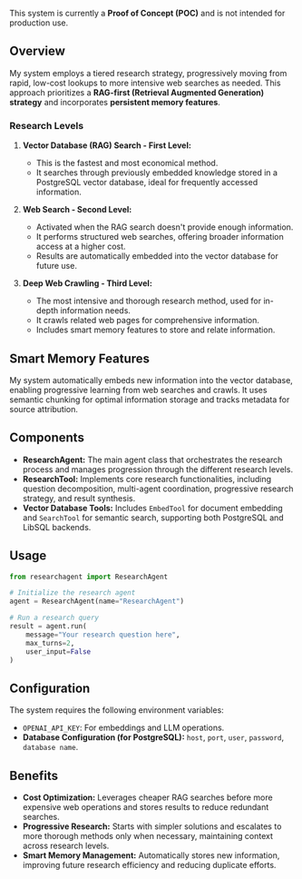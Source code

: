 This system is currently a **Proof of Concept (POC)** and is not intended for production use.

## Overview

My system employs a tiered research strategy, progressively moving from rapid, low-cost lookups to more intensive web searches as needed. This approach prioritizes a **RAG-first (Retrieval Augmented Generation) strategy** and incorporates **persistent memory features**.

### Research Levels

1.  **Vector Database (RAG) Search - First Level:**

      * This is the fastest and most economical method.
      * It searches through previously embedded knowledge stored in a PostgreSQL vector database, ideal for frequently accessed information.

2.  **Web Search - Second Level:**

      * Activated when the RAG search doesn't provide enough information.
      * It performs structured web searches, offering broader information access at a higher cost.
      * Results are automatically embedded into the vector database for future use.

3.  **Deep Web Crawling - Third Level:**

      * The most intensive and thorough research method, used for in-depth information needs.
      * It crawls related web pages for comprehensive information.
      * Includes smart memory features to store and relate information.



## Smart Memory Features

My system automatically embeds new information into the vector database, enabling progressive learning from web searches and crawls. It uses semantic chunking for optimal information storage and tracks metadata for source attribution.


## Components

  * **ResearchAgent:** The main agent class that orchestrates the research process and manages progression through the different research levels.
  * **ResearchTool:** Implements core research functionalities, including question decomposition, multi-agent coordination, progressive research strategy, and result synthesis.
  * **Vector Database Tools:** Includes `EmbedTool` for document embedding and `SearchTool` for semantic search, supporting both PostgreSQL and LibSQL backends.


## Usage

```python
from researchagent import ResearchAgent

# Initialize the research agent
agent = ResearchAgent(name="ResearchAgent")

# Run a research query
result = agent.run(
    message="Your research question here",
    max_turns=2,
    user_input=False
)
```


## Configuration

The system requires the following environment variables:

  * `OPENAI_API_KEY`: For embeddings and LLM operations.
  * **Database Configuration (for PostgreSQL):** `host`, `port`, `user`, `password`, `database name`.


## Benefits

  * **Cost Optimization:** Leverages cheaper RAG searches before more expensive web operations and stores results to reduce redundant searches.
  * **Progressive Research:** Starts with simpler solutions and escalates to more thorough methods only when necessary, maintaining context across research levels.
  * **Smart Memory Management:** Automatically stores new information, improving future research efficiency and reducing duplicate efforts.

